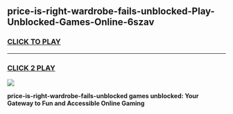 
## price-is-right-wardrobe-fails-unblocked-Play-Unblocked-Games-Online-6szav
<h3>
<a href="https://premium76.site?title=price-is-right-wardrobe-fails-unblocked&ref=25A">CLICK TO PLAY</a></h3>
<hr>

<h3>
<a href="https://premium76.site?title=price-is-right-wardrobe-fails-unblocked&ref=25A">CLICK 2 PLAY</a>
  
</h3>

<a href="https://premium76.site?title=price-is-right-wardrobe-fails-unblocked&ref=25A"><img src="https://clearcache.store/games.png"></a>


**price-is-right-wardrobe-fails-unblocked games unblocked: Your Gateway to Fun and Accessible Online Gaming**
